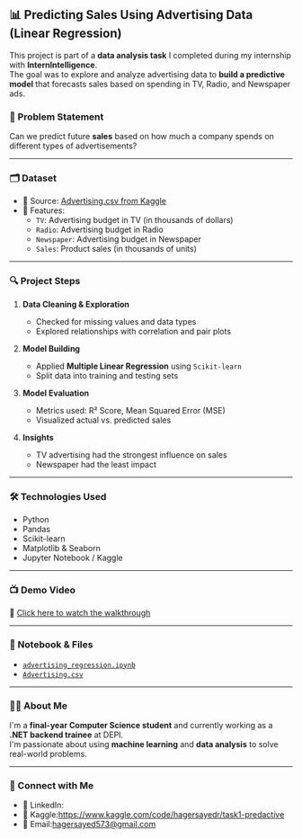 

## 📊 Predicting Sales Using Advertising Data (Linear Regression)

This project is part of a **data analysis task** I completed during my internship with **InternIntelligence**.  
The goal was to explore and analyze advertising data to **build a predictive model** that forecasts sales based on spending in TV, Radio, and Newspaper ads.

### 🧠 Problem Statement
Can we predict future **sales** based on how much a company spends on different types of advertisements?

---

### 🗂️ Dataset

- 📌 Source: [Advertising.csv from Kaggle](https://www.kaggle.com/datasets/bumba5341/advertisingcsv)
- 📝 Features:
  - `TV`: Advertising budget in TV (in thousands of dollars)
  - `Radio`: Advertising budget in Radio
  - `Newspaper`: Advertising budget in Newspaper
  - `Sales`: Product sales (in thousands of units)

---

### 🔍 Project Steps

1. **Data Cleaning & Exploration**  
   - Checked for missing values and data types  
   - Explored relationships with correlation and pair plots

2. **Model Building**  
   - Applied **Multiple Linear Regression** using `Scikit-learn`
   - Split data into training and testing sets

3. **Model Evaluation**  
   - Metrics used: R² Score, Mean Squared Error (MSE)  
   - Visualized actual vs. predicted sales

4. **Insights**  
   - TV advertising had the strongest influence on sales  
   - Newspaper had the least impact

---

### 🛠️ Technologies Used

- Python  
- Pandas  
- Scikit-learn  
- Matplotlib & Seaborn  
- Jupyter Notebook / Kaggle

---

### 📺 Demo Video  
🎥 [Click here to watch the walkthrough](your-video-link)

---

### 📎 Notebook & Files

- [`advertising_regression.ipynb`](./advertising_regression.ipynb)
- [`Advertising.csv`](./Advertising.csv)

---

### 🙋‍♀️ About Me

I'm a **final-year Computer Science student** and currently working as a **.NET backend trainee** at DEPI.  
I'm passionate about using **machine learning** and **data analysis** to solve real-world problems.

---

### 🔗 Connect with Me

- 💼 LinkedIn:
- 🧠 Kaggle:https://www.kaggle.com/code/hagersayedr/task1-predactive
- 📧 Email:hagersayed573@gmail.com

 
